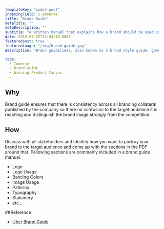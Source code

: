 ```yaml
---
templateKey: "model-post"
indexingField: 5-Immerse
title: "Brand Guide"
metaTitle: ""
metaDescription: ""
subtitle: "A written manual that explains how a brand should be used internally and externally"
date: 2019-07-25T15:04:10.000Z
featuredpost: true
featuredimage: "/img/brand-guide.jpg"
description: "Brand guidelines, also known as a brand style guide, govern the composition, design, and general look-and-feel of a company's branding. Brand guidelines can dictate the content of a logo, blog, website, advertisement, and similar marketing collateral."

tags:
  - Immerse
  - Brand Guide
  - Winning Product Canvas
---
```



## Why
Brand guide ensures that there is consistency across all branding collateral published by the company so there no confusion to the target audience it is reaching and distinguish the brand image strongly from the competition

## How
Discuss with all stakeholders and identify how you want to portray your brand to the target audience and come up with the sections in the PDF around that. Following sections are commonly included in a brand guide manual.

- Logo
- Logo Usage
- Banding Colors
- Image Usage
- Patterns
- Typography
- Stationery
- etc...

##Reference
- [Uber Brand Guide](https://brand.uber.com/)
